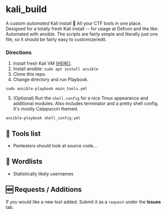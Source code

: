 # kali_build
A custom *automated* Kali install 🚩 All your CTF tools in one place.  
Designed for a totally fresh Kali install -- for usage at Defcon and the like.   
Automated with ansible. The scripts are fairly simple and literally just one file, so it should be fairly easy to customize/edit.

### Directions  
1. Install fresh Kali VM [(HERE)](https://www.kali.org/get-kali/#kali-platforms).
2. Install ansible: `sudo apt install ansible`
3. Clone this repo.
4. Change directory and run Playbook.
```
sudo ansible-playbook main_tools.yml
```

5. (Optional) Run the `shell.config` for a nice Tmux appearance and additional modules. Also includes terminator and a pretty shell config. It's mostly Catppuccin themed.   
```
ansible-playbook shell_config.yml
```

## 🔨 Tools list
- Pentesters should look at source code...

## 📑 Wordlists
- Statistically likely usernames

## 🆕 Requests / Additions  
If you would like a new tool added. Submit it as a `request` under the **Issues** tab. 

